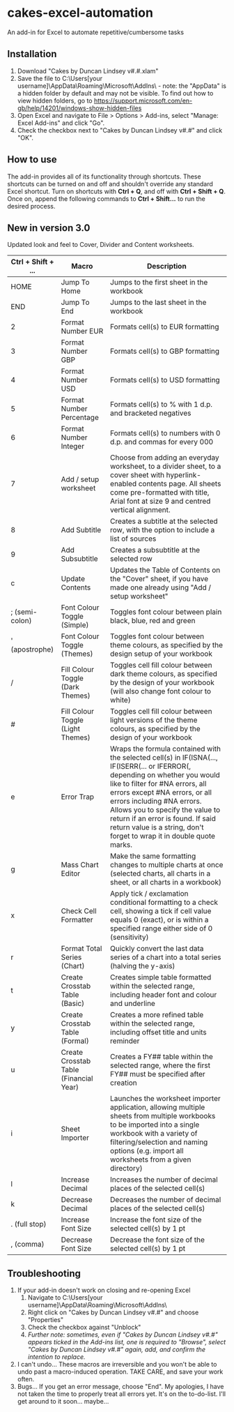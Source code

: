 # cakes-excel-automation
An add-in for Excel to automate repetitive/cumbersome tasks

## Installation
1. Download "Cakes by Duncan Lindsey v#.#.xlam"
2. Save the file to C:\Users\[your username]\AppData\Roaming\Microsoft\AddIns\ - note: the "AppData" is a hidden folder by default and may not be visible. To find out how to view hidden folders, go to https://support.microsoft.com/en-gb/help/14201/windows-show-hidden-files
3. Open Excel and navigate to File > Options > Add-ins, select "Manage: Excel Add-ins" and click "Go".
4. Check the checkbox next to "Cakes by Duncan Lindsey v#.#" and click "OK".

## How to use
The add-in provides all of its functionality through shortcuts. These shortcuts can be turned on and off and shouldn't override any standard Excel shortcut. 
Turn on shortcuts with **Ctrl + Q**, and off with **Ctrl + Shift + Q**.
Once on, append the following commands to **Ctrl + Shift...** to run the desired process.

## New in version 3.0
Updated look and feel to Cover, Divider and Content worksheets.

**Ctrl + Shift + ...** | **Macro**     | **Description**
-----------------------|---------------|---------------------------
HOME | Jump To Home | Jumps to the first sheet in the workbook
END | Jump To End | Jumps to the last sheet in the workbook
2 | Format Number EUR | Formats cell(s) to EUR formatting
3 | Format Number GBP | Formats cell(s) to GBP formatting
4 | Format Number USD | Formats cell(s) to USD formatting
5 | Format Number Percentage | Formats cell(s) to % with 1 d.p. and bracketed negatives
6 | Format Number Integer | Formats cell(s) to numbers with 0 d.p. and commas for every 000
7 | Add / setup worksheet | Choose from adding an everyday worksheet, to a divider sheet, to a cover sheet with hyperlink-enabled contents page. All sheets come pre-formatted with title, Arial font at size 9 and centred vertical alignment.
8 | Add Subtitle | Creates a subtitle at the selected row, with the option to include a list of sources
9 | Add Subsubtitle | Creates a subsubtitle at the selected row
c | Update Contents | Updates the Table of Contents on the "Cover" sheet, if you have made one already using "Add / setup worksheet"
; (semi-colon) | Font Colour Toggle (Simple) | Toggles font colour between plain black, blue, red and green
' (apostrophe) | Font Colour Toggle (Themes) | Toggles font colour between theme colours, as specified by the design setup of your workbook
/ | Fill Colour Toggle (Dark Themes) | Toggles cell fill colour between dark theme colours, as specified by the design of your workbook (will also change font colour to white)
\# | Fill Colour Toggle (Light Themes) | Toggles cell fill colour between light versions of the theme colours, as specified by the design of your workbook
e | Error Trap | Wraps the formula contained with the selected cell(s) in IF(ISNA(..., IF(ISERR(... or IFERROR(, depending on whether you would like to filter for #NA errors, all errors except #NA errors, or all errors including #NA errors. Allows you to specify the value to return if an error is found. If said return value is a string, don't forget to wrap it in double quote marks.
g | Mass Chart Editor | Make the same formatting changes to multiple charts at once (selected charts, all charts in a sheet, or all charts in a workbook)
x | Check Cell Formatter | Apply tick / exclamation conditional formatting to a check cell, showing a tick if cell value equals 0 (exact), or is within a specified range either side of 0 (sensitivity)
r | Format Total Series (Chart) | Quickly convert the last data series of a chart into a total series (halving the y-axis)
t | Create Crosstab Table (Basic) | Creates simple table formatted within the selected range, including header font and colour and underline
y | Create Crosstab Table (Formal) | Creates a more refined table within the selected range, including offset title and units reminder
u | Create Crosstab Table (Financial Year) | Creates a FY## table within the selected range, where the first FY## must be specified after creation
i | Sheet Importer | Launches the worksheet importer application, allowing multiple sheets from multiple workbooks to be imported into a single workbook with a variety of filtering/selection and naming options (e.g. import all worksheets from a given directory)
l | Increase Decimal | Increases the number of decimal places of the selected cell(s)
k | Decrease Decimal | Decreases the number of decimal places of the selected cell(s)
. (full stop) | Increase Font Size |  Increase the font size of the selected cell(s) by 1 pt
, (comma) | Decrease Font Size |  Decrease the font size of the selected cell(s) by 1 pt

## Troubleshooting
1. If your add-in doesn't work on closing and re-opening Excel
    1. Navigate to C:\Users\[your username]\AppData\Roaming\Microsoft\AddIns\
    2. Right click on "Cakes by Duncan Lindsey v#.#" and choose "Properties"
    3. Check the checkbox against "Unblock"
    4. *Further note: sometimes, even if "Cakes by Duncan Lindsey v#.#" appears ticked in the Add-ins list, one is required to "Browse", select "Cakes by Duncan Lindsey v#.#" again, add, and confirm the intention to replace.*
2. I can't undo... These macros are irreversible and you won't be able to undo past a macro-induced operation. TAKE CARE, and save your work often.
3. Bugs... If you get an error message, choose "End". My apologies, I have not taken the time to properly treat all errors yet. It's on the to-do-list. I'll get around to it soon... maybe...